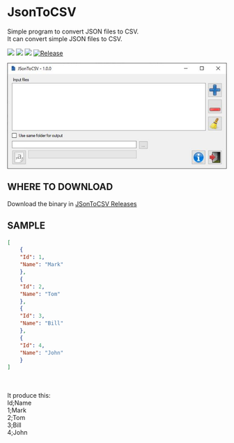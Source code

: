 # JsonToCSV
Simple program to convert JSON files to CSV.<br>
It can convert simple JSON files to CSV.

[![](https://img.shields.io/github/license/philippewaty/JSonToCSV.svg?style=flat-square)](https://github.com/philippewaty/JSonToCSV/blob/master/LICENSE)
[![](https://img.shields.io/github/commit-activity/y/philippewaty/JSonToCSV.svg?style=flat-square)](https://github.com/philippewaty/JSonToCSV/commits/master)
[![](https://img.shields.io/github/issues/philippewaty/JSonToCSV.svg?style=flat-square)](https://github.com/philippewaty/JSonToCSV/issues)
[![Release](https://img.shields.io/github/release/philippewaty/JSonToCSV.svg?style=flat-square)](https://github.com/philippewaty/JSonToCSV/releases)


<p align="center"><img align="center" src="./Screenshot.jpg?raw=true" alt="Screenshot"></p>


## WHERE TO DOWNLOAD

Download the binary in [JSonToCSV Releases](https://github.com/philippewaty/JsonToCSV/releases)

## SAMPLE
```JSON
[
    {
    "Id": 1,
    "Name": "Mark"
    },
    {
    "Id": 2,
    "Name": "Tom"
    },
    {
    "Id": 3,
    "Name": "Bill"
    },
    {
    "Id": 4,
    "Name": "John"
    }
]
```
<br><br>
It produce this:<br>
Id;Name<br>
1;Mark<br>
2;Tom<br>
3;Bill<br>
4;John<br>
